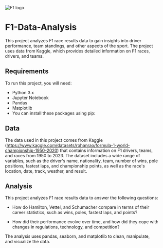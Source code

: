 <img src="C:\Users\91993\Desktop\f1\f1 logo.jpeg" alt="F1 logo">

# F1-Data-Analysis
This project analyzes F1 race results data to gain insights into driver performance, team standings, and other aspects of the sport. The project uses data from Kaggle, which provides detailed information on F1 races, drivers, and teams.

## Requirements
To run this project, you will need:

- Python 3.x
- Jupyter Notebook
- Pandas
- Matplotlib
- You can install these packages using pip:


## Data
The data used in this project comes from Kaggle (https://www.kaggle.com/datasets/rohanrao/formula-1-world-championship-1950-2020) that contains information on F1 drivers, teams, and races from 1950 to 2023. The dataset includes a wide range of variables, such as the driver's name, nationality, team, number of wins, pole positions, fastest laps, and championship points, as well as the race's location, date, track, weather, and result.

## Analysis
This project analyzes F1 race results data to answer the following questions:

- How do Hamilton, Vettel, and Schumacher compare in terms of their career statistics, such as wins, poles, fastest laps, and points?

- How did their performance evolve over time, and how did they cope with changes in regulations, technology, and competition?

The analysis uses pandas, seaborn, and matplotlib to clean, manipulate, and visualize the data.
